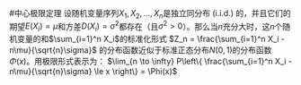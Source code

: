 #中心极限定理 设随机变量序列$X_1, X_2, \dots, X_n$是独立同分布 (i.i.d.) 的，并且它们的期望$E(X_i) = \mu$和方差$D(X_i) = \sigma^2$都存在（且$\sigma^2 > 0$）。那么当$n$充分大时，这$n$个随机变量的和$\sum_{i=1}^n X_i$的标准化形式
    $Z_n = \frac{\sum_{i=1}^n X_i - n\mu}{\sqrt{n}\sigma}$
    的分布函数近似于标准正态分布$N(0, 1)$的分布函数$\Phi(x)$。用极限形式表示为：
    $\lim_{n \to \infty} P\left\{ \frac{\sum_{i=1}^n X_i - n\mu}{\sqrt{n}\sigma} \le x \right\} = \Phi(x)$ 
